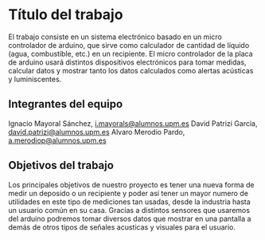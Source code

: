 # Título del trabajo
El trabajo consiste en un sistema electrónico basado en un micro controlador de arduino, que sirve como calculador de cantidad de líquido (agua, combustible, etc.) en un recipiente. El micro controlador de la placa de arduino usará distintos dispositivos electrónicos para tomar medidas, calcular datos y mostrar tanto los datos calculados como alertas acústicas y luminiscentes.

## Integrantes del equipo

Ignacio Mayoral Sánchez, i.mayorals@alumnos.upm.es
David Patrizi Garcia, david.patrizi@alumnos.upm.es
Alvaro Merodio Pardo, a.merodiop@alumnos.upm.es

## Objetivos del trabajo

Los principales objetivos de nuestro proyecto es tener una nueva forma de medir un deposido o un recipiente y poder así tener un mayor numero de utilidades en este tipo de mediciones tan usadas, desde la industria hasta un usuario común en su casa. Gracias a distintos sensores que usaremos del arduino podremos tomar diversos datos que mostrar en una pantalla a demás de otros tipos de señales acusticas y visuales para el usuario. 
